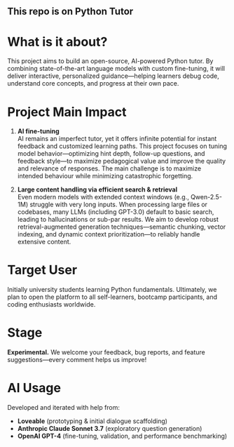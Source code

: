## This repo is on Python Tutor

# What is it about?
This project aims to build an open-source, AI-powered Python tutor. By combining state-of-the-art language models with custom fine-tuning, it will deliver interactive, personalized guidance—helping learners debug code, understand core concepts, and progress at their own pace.

# Project Main Impact
1. **AI fine-tuning**  
   AI remains an imperfect tutor, yet it offers infinite potential for instant feedback and customized learning paths. This project focuses on tuning model behavior—optimizing hint depth, follow-up questions, and feedback style—to maximize pedagogical value and improve the quality and relevance of responses. The main challenge is to maximize intended behaviour while minimizing catastrophic forgetting.

2. **Large content handling via efficient search & retrieval**  
   Even modern models with extended context windows (e.g., Qwen-2.5-1M) struggle with very long inputs. When processing large files or codebases, many LLMs (including GPT-3.0) default to basic search, leading to hallucinations or sub-par results. We aim to develop robust retrieval-augmented generation techniques—semantic chunking, vector indexing, and dynamic context prioritization—to reliably handle extensive content.

# Target User
Initially university students learning Python fundamentals. Ultimately, we plan to open the platform to all self-learners, bootcamp participants, and coding enthusiasts worldwide.

# Stage
**Experimental.** We welcome your feedback, bug reports, and feature suggestions—every comment helps us improve!

# AI Usage
Developed and iterated with help from:
- **Loveable** (prototyping & initial dialogue scaffolding)  
- **Anthropic Claude Sonnet 3.7** (exploratory question generation)  
- **OpenAI GPT-4** (fine-tuning, validation, and performance benchmarking) 
